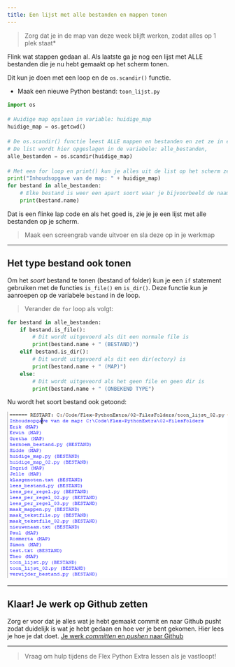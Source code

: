 ```yaml
---
title: Een lijst met alle bestanden en mappen tonen
---
```


> Zorg dat je in de map van deze week blijft werken, zodat alles op 1 plek staat*

Flink wat stappen gedaan al. Als laatste ga je nog een lijst met ALLE bestanden die je nu hebt gemaakt op het scherm tonen.

Dit kun je doen met een loop en de `os.scandir()` functie.

- Maak een nieuwe Python bestand: `toon_lijst.py`

```python
import os

# Huidige map opslaan in variable: huidige_map
huidige_map = os.getcwd()

# De os.scandir() functie leest ALLE mappen en bestanden en zet ze in een list
# De list wordt hier opgeslagen in de variabele: alle_bestanden,
alle_bestanden = os.scandir(huidige_map)

# Met een for loop en print() kun je alles uit de list op het scherm zetten
print("Inhoudsopgave van de map: " + huidige_map)
for bestand in alle_bestanden:
    # Elke bestand is weer een apart soort waar je bijvoorbeeld de naam aan kan vragen
    print(bestand.name)

```

Dat is een flinke lap code en als het goed is, zie je je een lijst met alle bestanden op je scherm.

> Maak een screengrab vande uitvoer en sla deze op in je werkmap

---

## Het type bestand ook tonen

Om het *soort* bestand te tonen (bestand of folder) kun je een `if` statement gebruiken met de functies `is_file()` en `is_dir()`. Deze functie kun je aanroepen op de variabele `bestand` in de loop.

> Verander de `for` loop als volgt:

```python
for bestand in alle_bestanden:    
    if bestand.is_file():
        # Dit wordt uitgevoerd als dit een normale file is
        print(bestand.name + " (BESTAND)")
    elif bestand.is_dir():
        # Dit wordt uitgevoerd als dit een dir(ectory) is
        print(bestand.name + " (MAP)")
    else:
        # Dit wordt uitgeveord als het geen file en geen dir is
        print(bestand.name + " (ONBEKEND TYPE")
```

Nu wordt het soort bestand ook getoond:

![](listing_type.png)

---

## Klaar! Je werk op Github zetten
Zorg er voor dat je alles wat je hebt gemaakt commit en naar Github pusht zodat duidelijk is wat je hebt gedaan en hoe ver je bent gekomen. Hier lees je hoe je dat doet.
[Je werk *committen* en *pushen* naar Github](../../00-setup/commit_push.html)

---

> Vraag om hulp tijdens de Flex Python Extra lessen als je vastloopt!
